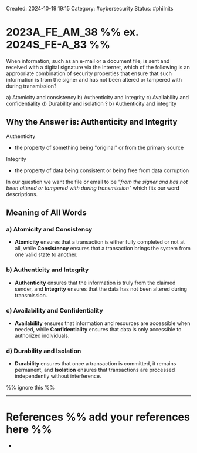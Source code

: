 Created: 2024-10-19 19:15
Category: #cybersecurity
Status: #philnits



# 2023A_FE_AM_38 %% ex. 2024S_FE-A_83 %%

When information, such as an e-mail or a document file, is sent and received with a digital signature via the Internet, which of the following is an appropriate combination of security properties that ensure that such information is from the signer and has not been altered or tampered with during transmission?

a) Atomicity and consistency
b) Authenticity and integrity
c) Availability and confidentiality
d) Durability and isolation
?
b) Authenticity and integrity

## Why the Answer is: Authenticity and Integrity

Authenticity
- the property of something being "original" or from the primary source

Integrity
- the property of data being consistent or being free from data corruption

In our question we want the file or email to be *"from the signer and has not been altered or tampered with during transmission"* which fits our word descriptions.

## Meaning of All Words

### a) **Atomicity and Consistency**

- **Atomicity** ensures that a transaction is either fully completed or not at all, while **Consistency** ensures that a transaction brings the system from one valid state to another.

### b) **Authenticity and Integrity**

- **Authenticity** ensures that the information is truly from the claimed sender, and **Integrity** ensures that the data has not been altered during transmission.

### c) **Availability and Confidentiality**

- **Availability** ensures that information and resources are accessible when needed, while **Confidentiality** ensures that data is only accessible to authorized individuals.

### d) **Durability and Isolation**

- **Durability** ensures that once a transaction is committed, it remains permanent, and **Isolation** ensures that transactions are processed independently without interference.

%% ignore this %%
<!--SR:!2025-05-10,60,310-->
---









# References %% add your references here %%
- 
